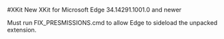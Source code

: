#XKit New
XKit for Microsoft Edge 34.14291.1001.0 and newer

Must run FIX_PRESMISSIONS.cmd to allow Edge to sideload the unpacked extension.
